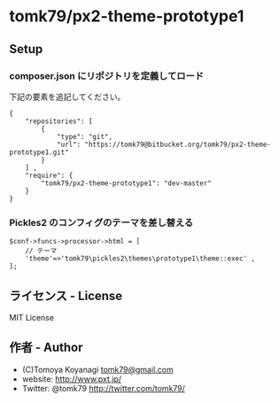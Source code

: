 # tomk79/px2-theme-prototype1

## Setup

### composer.json にリポジトリを定義してロード

下記の要素を追記してください。

```
{
    "repositories": [
        {
            "type": "git",
            "url": "https://tomk79@bitbucket.org/tomk79/px2-theme-prototype1.git"
        }
    ] ,
    "require": {
        "tomk79/px2-theme-prototype1": "dev-master"
    }
}
```

### Pickles2 のコンフィグのテーマを差し替える

```
$conf->funcs->processor->html = [
    // テーマ
    'theme'=>'tomk79\pickles2\themes\prototype1\theme::exec' , 
];
```


## ライセンス - License

MIT License


## 作者 - Author

- (C)Tomoya Koyanagi <tomk79@gmail.com>
- website: <http://www.pxt.jp/>
- Twitter: @tomk79 <http://twitter.com/tomk79/>


